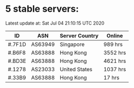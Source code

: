 # 5 stable servers:

Latest update at: Sat Jul 04 21:10:15 UTC 2020

| ID | ASN | Server Country | Online |
| -- | --- | -------------- | ------ |
| #.7F1D | AS63949 | Singapore | 989 hrs |
| #.B6F8 | AS63888 | Hong Kong | 3552 hrs |
| #.BD3E | AS63888 | Hong Kong | 4621 hrs |
| #.1278 | AS23033 | United States | 1037 hrs |
| #.33B9 | AS63888 | Hong Kong | 17 hrs |

